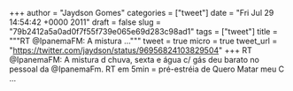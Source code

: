 
+++
author = "Jaydson Gomes"
categories = ["tweet"]
date = "Fri Jul 29 14:54:42 +0000 2011"
draft = false
slug = "79b2412a5a0ad0f7f55f739e065e69d283c98ad1"
tags = ["tweet"]
title = """RT @IpanemaFM: A mistura ..."""
tweet = true
micro = true
tweet_url = "https://twitter.com/jaydson/status/96956824103829504"
+++
RT @IpanemaFM: A mistura d chuva, sexta e água c/ gás deu barato no pessoal da @IpanemaFm. RT em 5min = pré-estréia de Quero Matar meu C ...
